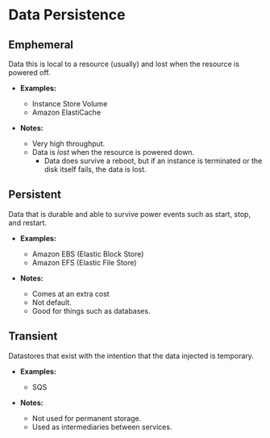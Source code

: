 # Data Persistence

## Emphemeral

Data this is local to a resource (usually) and lost when the resource is powered off.

* **Examples:**
  * Instance Store Volume
  * Amazon ElastiCache

* **Notes:**
  * Very high throughput.
  * Data is *lost* when the resource is powered down.
    * Data does survive a reboot, but if an instance is terminated or the disk itself fails, the data is lost.

## Persistent

Data that is durable and able to survive power events such as start, stop, and restart.

* **Examples:**
  * Amazon EBS (Elastic Block Store)
  * Amazon EFS (Elastic File Store)

* **Notes:**
  * Comes at an extra cost
  * Not default.
  * Good for things such as databases.

## Transient

Datastores that exist with the intention that the data injected is temporary.

* **Examples:**
  * SQS

* **Notes:**
  * Not used for permanent storage.
  * Used as intermediaries between services.
